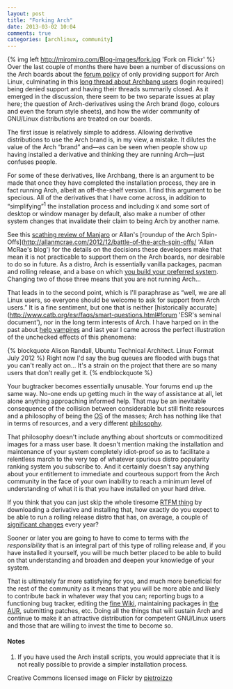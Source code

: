 ```yaml
---
layout: post
title: "Forking Arch"
date: 2013-03-02 10:04
comments: true
categories: [archlinux, community]
---
```

{% img left http://miromiro.com/Blog-images/fork.jpg 'Fork on Flickr' %}
Over the last couple of months there have been a number of discussions on the Arch boards
about the 
[forum policy](https://wiki.archlinux.org/index.php/Forum_Etiquette#Arch_Linux_Distribution_Support_ONLY 'Forum Etiquette')
of only providing support for Arch Linux, culminating in this
[long thread about Archbang users](https://bbs.archlinux.org/viewtopic.php?id=157361 'Arch Forum thread')
(login required) being denied support and having their threads summarily
closed. As it emerged in the discussion, there seem to be two separate issues
at play here; the question of Arch-derivatives using the Arch brand (logo,
colours and even the forum style sheets), and how the wider community of
GNU/Linux distributions are treated on our boards.

The first issue is relatively simple to address. Allowing derivative
distributions to use the Arch brand is, in my view, a mistake. It dilutes the
value of the Arch “brand” and—as can be seen when people show up having
installed a derivative and thinking they are running Arch—just confuses people.

For some of these derivatives, like Archbang, there is an argument to be made
that once they have completed the installation process, they are in fact
running Arch, albeit an off-the-shelf version. I find this argument to be
specious. All of the derivatives that I have come across, in addition to
“simplifying”<sup>1</sup> the installation process and including `X` and some
sort of desktop or window manager by default, also make a number of other
system changes that invalidate their claim to being Arch by another name.

See this [scathing review of Manjaro](http://www.reddit.com/r/archlinux/comments/yj2v5/a_new_guibased_version_of_arch_has_gone_live/c5wc6yo 'Reddit thread on Manjaro Linux')
or Allan's [roundup of the Arch Spin-Offs](http://allanmcrae.com/2012/12/battle-of-the-arch-spin-offs/ 'Allan McRae's blog')
for the details on the decisions these developers make that mean it is not
practicable to support them on the Arch boards, nor desirable to do so in
future. As a distro, Arch is essentially vanilla packages, pacman and rolling
release, and a base on which 
[you build your preferred system](https://wiki.archlinux.org/index.php/The_Arch_Way#User-centric 'The Arch Way'). 
Changing two of those three means that you are not running Arch…

That leads in to the second point, which is I'll paraphrase as “well, we are
all Linux users, so everyone should be welcome to ask for support from Arch
users.” It is a fine sentiment, but one that is neither 
[historically accurate](http://www.catb.org/esr/faqs/smart-questions.html#forum 'ESR's seminal document'), 
nor in the long term interests of Arch. I have harped on in the past about 
[help vampires](http://jasonwryan.com/blog/2012/03/17/vampires/ 'My post on the taxonomy of suckers…')
and last year I came across the perfect illustration of the unchecked effects
of this phenomena:

{% blockquote Alison Randall, Ubuntu Technical Architect. Linux Format July 2012 %}
Right now I'd say the bug queues are flooded with bugs that you can't really act on… It's a strain on the project that there are so many users that don't really get it.
{% endblockquote %}

Your bugtracker becomes essentially unusable. Your forums end up the same way.
No-one ends up getting much in the way of assistance at all, let alone anything
approaching informed help. That may be an inevitable consequence of the
collision between considerable but still finite resources and a philosophy of being
the <acronym title="Operating System">OS</acronym> of the masses; Arch has
nothing like that in terms of resources, and a very different 
[philosophy](https://wiki.archlinux.org/index.php/The_Arch_Way 'The Arch Way, again…').

That philosophy doesn't include anything about shortcuts or commoditized images
for a mass user base. It doesn't mention making the installation and
maintenance of your system completely idiot-proof so as to facilitate a
relentless march to the very top of whatever spurious distro popularity ranking
system you subscribe to. And it certainly doesn't say anything about your
entitlement to immediate and courteous support from the Arch community in the
face of your own inability to reach a minimum level of understanding of what it
is that you have installed on your hard drive.

If you think that you can just skip the whole tiresome 
[RTFM thing](http://jasonwryan.com/blog/2013/02/08/documentation/ 'Post on documentation')
by downloading a derivative and installing that, how exactly do you expect to be able 
to run a rolling release distro that has, on average, a couple of 
[significant changes](https://www.archlinux.org/news/ 'Arch news') every year? 

Sooner or later you are going to have to come to terms with *the responsibility* 
that is an integral part of this type of rolling release and, if you have
installed it yourself, you will be much better placed to be able to build on
that understanding and broaden and deepen your knowledge of your system. 

That is ultimately far more satisfying for you, and much more beneficial for
the rest of the community as it means that you will be more able and likely to
contribute back in whatever way that you can; reporting bugs to a functioning
bug tracker, editing the [fine Wiki](https://wiki.archlinux.org 'The finest, actually'), 
maintaining packages in [the AUR](https://aur.archlinux.org 'Arch User Repository'), 
submitting patches, etc.  Doing all the things that will
sustain Arch and continue to make it an attractive distribution for competent
GNU/Linux users and those that are willing to invest the time to become so.

#### Notes
1. If you have used the Arch install scripts, you would appreciate that it is
   not really possible to provide a simpler installation process.

Creative Commons licensed image on Flickr by [pietroizzo](http://www.flickr.com/photos/pietroizzo/3514191996/)
